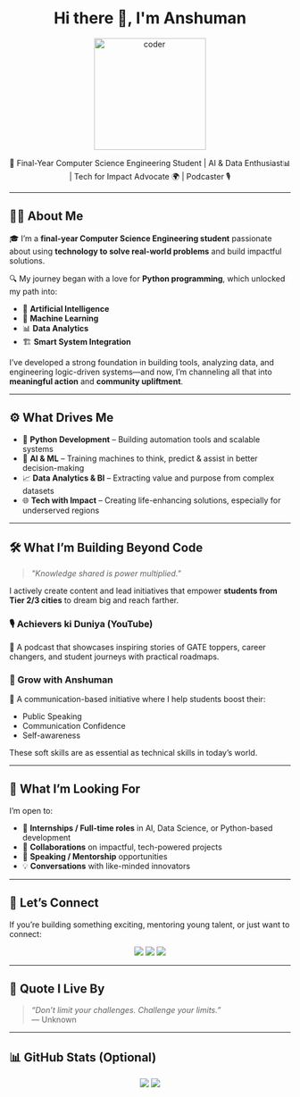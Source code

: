 <h1 align="center">Hi there 👋, I'm Anshuman</h1>
<p align="center">
  <img src="https://media.giphy.com/media/5PiwF0xlr6DolqSTqk/giphy.gif" width="200" alt="coder" />
</p>

<p align="center">
  🚀 Final-Year Computer Science Engineering Student | AI & Data Enthusiast📊 | Tech for Impact Advocate 🌍 |  Podcaster 🎙️
</p>

---

## 👨‍💻 About Me

🎓 I’m a **final-year Computer Science Engineering student** passionate about using **technology to solve real-world problems** and build impactful solutions.

🔍 My journey began with a love for **Python programming**, which unlocked my path into:
- 🤖 **Artificial Intelligence**
- 🧠 **Machine Learning**
- 📊 **Data Analytics**
- 🏗️ **Smart System Integration**

I’ve developed a strong foundation in building tools, analyzing data, and engineering logic-driven systems—and now, I’m channeling all that into **meaningful action** and **community upliftment**.

---

## ⚙️ What Drives Me

- 🐍 **Python Development** – Building automation tools and scalable systems
- 🤖 **AI & ML** – Training machines to think, predict & assist in better decision-making
- 📈 **Data Analytics & BI** – Extracting value and purpose from complex datasets
- 🌐 **Tech with Impact** – Creating life-enhancing solutions, especially for underserved regions

---

## 🛠️ What I’m Building Beyond Code

> _"Knowledge shared is power multiplied."_  

I actively create content and lead initiatives that empower **students from Tier 2/3 cities** to dream big and reach farther.

### 🎙️ Achievers ki Duniya (YouTube)
🧭 A podcast that showcases inspiring stories of GATE toppers, career changers, and student journeys with practical roadmaps.

### 🎤 Grow with Anshuman
💬 A communication-based initiative where I help students boost their:
- Public Speaking
- Communication Confidence
- Self-awareness

These soft skills are as essential as technical skills in today’s world.

---

## 🌱 What I’m Looking For

I’m open to:
- 💼 **Internships / Full-time roles** in AI, Data Science, or Python-based development
- 🤝 **Collaborations** on impactful, tech-powered projects
- 🎤 **Speaking / Mentorship** opportunities
- 💡 **Conversations** with like-minded innovators

---

## 🤝 Let’s Connect

If you’re building something exciting, mentoring young talent, or just want to connect:

<p align="center">
  <a href="https://linkedin.com/in/your-link" target="_blank"><img src="https://img.shields.io/badge/LinkedIn-blue?logo=linkedin&style=for-the-badge" /></a>
  <a href="https://twitter.com/yourhandle" target="_blank"><img src="https://img.shields.io/badge/Twitter-black?logo=twitter&style=for-the-badge" /></a>
  <a href="mailto:your-email@example.com"><img src="https://img.shields.io/badge/Gmail-red?logo=gmail&style=for-the-badge" /></a>
</p>

---

## 📌 Quote I Live By

> _“Don’t limit your challenges. Challenge your limits.”_  
> — Unknown

---

## 📊 GitHub Stats (Optional)

<p align="center">
  <img src="https://github-readme-stats.vercel.app/api?username=your-github-username&show_icons=true&theme=radical" />
  <img src="https://github-readme-streak-stats.herokuapp.com/?user=your-github-username&theme=radical" />
</p>
